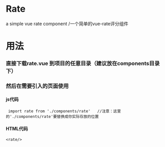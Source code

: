 # Rate
a simple vue rate component /一个简单的vue-rate评分组件
# 用法
### 直接下载rate.vue 到项目的任意目录（建议放在components目录下）
### 然后在需要引入的页面使用
#### js代码
     import rate from './components/rate'   //注意：这里的'./components/rate'要替换成你实际存放的位置
#### HTML代码
    <rate/>
